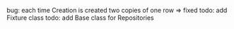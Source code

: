 bug: each time Creation is created two copies of one row => fixed
todo: add Fixture class
todo: add Base class for Repositories
